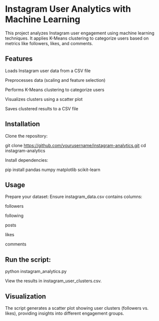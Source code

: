# Instagram User Analytics with Machine Learning

This project analyzes Instagram user engagement using machine learning techniques. It applies K-Means clustering to categorize users based on metrics like followers, likes, and comments.

## Features

Loads Instagram user data from a CSV file

Preprocesses data (scaling and feature selection)

Performs K-Means clustering to categorize users

Visualizes clusters using a scatter plot

Saves clustered results to a CSV file

## Installation

Clone the repository:

git clone https://github.com/yourusername/instagram-analytics.git
cd instagram-analytics

Install dependencies:

pip install pandas numpy matplotlib scikit-learn

## Usage

Prepare your dataset: Ensure instagram_data.csv contains columns:

followers

following

posts

likes

comments

## Run the script:

python instagram_analytics.py

View the results in instagram_user_clusters.csv.

## Visualization

The script generates a scatter plot showing user clusters (followers vs. likes), providing insights into different engagement groups.
